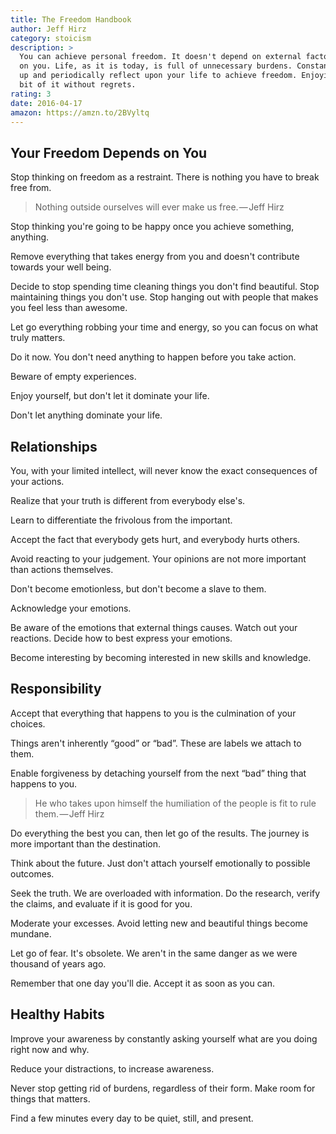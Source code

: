 ```yaml
---
title: The Freedom Handbook
author: Jeff Hirz
category: stoicism
description: >
  You can achieve personal freedom. It doesn't depend on external factors, only
  on you. Life, as it is today, is full of unnecessary burdens. Constantly clean
  up and periodically reflect upon your life to achieve freedom. Enjoying every
  bit of it without regrets.
rating: 3
date: 2016-04-17
amazon: https://amzn.to/2BVyltq
---
```


## Your Freedom Depends on You

Stop thinking on freedom as a restraint. There is nothing you have to break free
from.

> Nothing outside ourselves will ever make us free. — Jeff Hirz

Stop thinking you're going to be happy once you achieve something, anything.

Remove everything that takes energy from you and doesn't contribute towards your
well being.

Decide to stop spending time cleaning things you don't find beautiful. Stop
maintaining things you don't use. Stop hanging out with people that makes you
feel less than awesome.

Let go everything robbing your time and energy, so you can focus on what truly
matters.

Do it now. You don't need anything to happen before you take action.

Beware of empty experiences.

Enjoy yourself, but don't let it dominate your life.

Don't let anything dominate your life.

## Relationships

You, with your limited intellect, will never know the exact consequences of your
actions.

Realize that your truth is different from everybody else's.

Learn to differentiate the frivolous from the important.

Accept the fact that everybody gets hurt, and everybody hurts others.

Avoid reacting to your judgement. Your opinions are not more important than
actions themselves.

Don't become emotionless, but don't become a slave to them.

Acknowledge your emotions.

Be aware of the emotions that external things causes. Watch out your reactions.
Decide how to best express your emotions.

Become interesting by becoming interested in new skills and knowledge.

## Responsibility

Accept that everything that happens to you is the culmination of your choices.

Things aren't inherently “good” or “bad”. These are labels we attach to them.

Enable forgiveness by detaching yourself from the next “bad” thing that happens
to you.

> He who takes upon himself the humiliation of the people is fit to rule
> them. — Jeff Hirz

Do everything the best you can, then let go of the results. The journey is more
important than the destination.

Think about the future. Just don't attach yourself emotionally to possible
outcomes.

Seek the truth. We are overloaded with information. Do the research, verify the
claims, and evaluate if it is good for you.

Moderate your excesses. Avoid letting new and beautiful things become mundane.

Let go of fear. It's obsolete. We aren't in the same danger as we were thousand
of years ago.

Remember that one day you'll die. Accept it as soon as you can.

## Healthy Habits

Improve your awareness by constantly asking yourself what are you doing right
now and why.

Reduce your distractions, to increase awareness.

Never stop getting rid of burdens, regardless of their form. Make room for
things that matters.

Find a few minutes every day to be quiet, still, and present.
